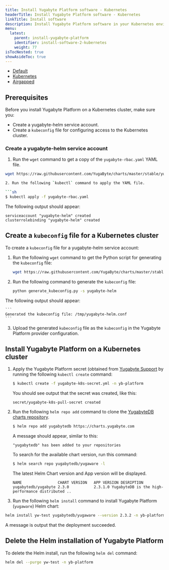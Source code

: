 ```yaml
---
title: Install Yugabyte Platform software - Kubernetes
headerTitle: Install Yugabyte Platform software - Kubernetes
linkTitle: Install software 
description: Install Yugabyte Platform software in your Kubernetes environment.
menu:
  latest:
    parent: install-yugabyte-platform
    identifier: install-software-2-kubernetes
    weight: 77
isTocNested: true
showAsideToc: true
---
```


<ul class="nav nav-tabs-alt nav-tabs-yb">

  <li >
    <a href="/latest/yugabyte-platform/install-yugabyte-platform/install-software/default" class="nav-link">
      <i class="fas fa-cloud"></i>
      Default
    </a>
  </li>

  <li>
    <a href="/latest/yugabyte-platform/install-yugabyte-platform/install-software/kubernetes" class="nav-link active">
      <i class="fas fa-cubes" aria-hidden="true"></i>
      Kubernetes
    </a>
  </li>

  <li >
    <a href="/latest/yugabyte-platform/install-yugabyte-platform/install-software/airgapped" class="nav-link">
      <i class="fas fa-unlink"></i>
      Airgapped
    </a>
  </li>

</ul>

## Prerequisites

Before you install Yugabyte Platform on a Kubernetes cluster, make sure you:

- Create a yugabyte-helm service account.
- Create a `kubeconfig` file for configuring access to the Kubernetes cluster.

### Create a yugabyte-helm service account

1. Run the `wget` command to get a copy of the `yugabyte-rbac.yaml` YAML file.

```sh
wget https://raw.githubusercontent.com/YugaByte/charts/master/stable/yugabyte/yugabyte-rbac.yaml

2. Run the following `kubectl` command to apply the YAML file.

```sh
$ kubectl apply -f yugabyte-rbac.yaml
```

The following output should appear:

```
serviceaccount "yugabyte-helm" created
clusterrolebinding "yugabyte-helm" created
```

## Create a `kubeconfig` file for a Kubernetes cluster

To create a `kubeconfig` file for a yugabyte-helm service account:

1. Run the following `wget` command to get the Python script for generating the `kubeconfig` file:

    ```sh
    wget https://raw.githubusercontent.com/YugaByte/charts/master/stable/yugabyte/generate_kubeconfig.py
    ```

2. Run the following command to generate the `kubeconfig` file:

    ```sh
    python generate_kubeconfig.py -s yugabyte-helm
    ```

The following output should appear:

    ```
    Generated the kubeconfig file: /tmp/yugabyte-helm.conf
    ```

3. Upload the generated `kubeconfig` file as the `kubeconfig` in the Yugabyte Platform provider configuration.

## Install Yugabyte Platform on a Kubernetes cluster

1. Apply the Yugabyte Platform secret (obtained from [Yugabyte Support](mailto:support@yugabyte.com) by running the following `kubectl create` command:

    ```sh
    $ kubectl create -f yugabyte-k8s-secret.yml -n yb-platform
    ```
    
    You should see output that the secret was created, like this:
    
    ```
    secret/yugabyte-k8s-pull-secret created
    ```

2. Run the following `helm repo add` command to clone the [YugabyteDB charts repository](https://charts.yugabyte.com/).

    ```sh
    $ helm repo add yugabytedb https://charts.yugabyte.com
    ```

    A message should appear, similar to this:

    ```
    "yugabytedb" has been added to your repositories
    ```

    To search for the available chart version, run this command:
    
    ```sh
    $ helm search repo yugabytedb/yugaware -l
    ```

    The latest Helm Chart version and App version will be displayed.
    
    ```
    NAME               	CHART VERSION	APP VERSION	DESRIPTION
    yugabytedb/yugabyte	2.3.0        	2.3.1.0	YugabyteDB is the high-performance distributed ..
    ```

3. Run the following `helm install` command to install Yugabyte Platform (`yugaware`) Helm chart:

```sh
helm install yw-test yugabytedb/yugaware --version 2.3.2 -n yb-platform --wait
```

A message is output that the deployment succeeded.

## Delete the Helm installation of Yugabyte Platform

To delete the Helm install, run the following `helm del` command:

```sh
helm del --purge yw-test -n yb-platform
```
